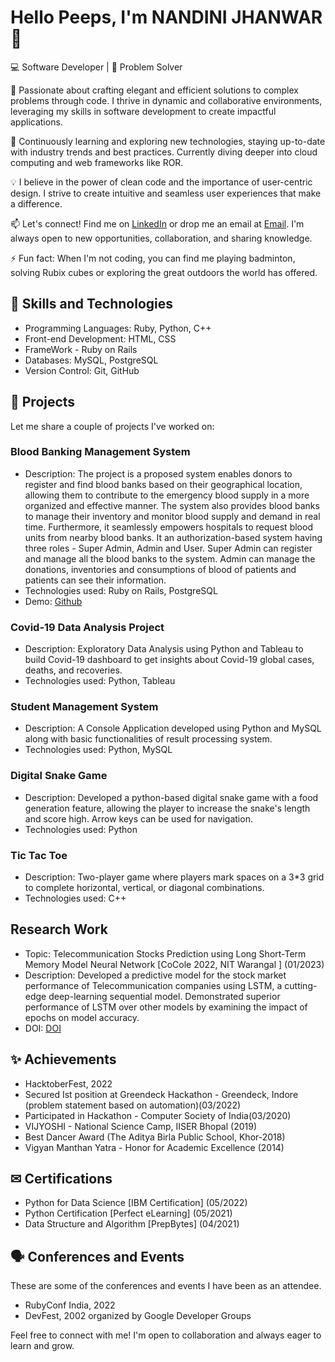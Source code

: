 # Hello Peeps, I'm NANDINI JHANWAR👋

💻 Software Developer | 🚀 Problem Solver

🔭 Passionate about crafting elegant and efficient solutions to complex problems through code. I thrive in dynamic and collaborative environments, leveraging my skills in software development to create impactful applications.

🌱 Continuously learning and exploring new technologies, staying up-to-date with industry trends and best practices. Currently diving deeper into cloud computing and web frameworks like ROR.

💡 I believe in the power of clean code and the importance of user-centric design. I strive to create intuitive and seamless user experiences that make a difference.

📫 Let's connect! Find me on [LinkedIn](https://www.linkedin.com/in/nandinijhanwar/) or drop me an email at [Email](nandinijhanwar67@gmail.com). I'm always open to new opportunities, collaboration, and sharing knowledge.

⚡ Fun fact: When I'm not coding, you can find me playing badminton, solving Rubix cubes or exploring the great outdoors the world has offered.

## 🚀 Skills and Technologies

- Programming Languages: Ruby, Python, C++
- Front-end Development: HTML, CSS
- FrameWork - Ruby on Rails
- Databases: MySQL, PostgreSQL
- Version Control: Git, GitHub

## 🌱 Projects

Let me share a couple of projects I've worked on:

### Blood Banking Management System

- Description: The project is a proposed system enables donors to register and find blood banks based on their geographical location, allowing them to contribute to the                    emergency blood supply in a more organized and effective manner. The system also provides blood banks to manage their inventory and monitor blood supply and                 demand in real time. Furthermore, it seamlessly empowers hospitals to request blood units from nearby blood banks. It an authorization-based system having                   three roles - Super Admin, Admin and User. Super Admin can register and manage all the blood banks to the system. Admin can manage the donations, inventories                and consumptions of blood of patients and patients can see their information.
- Technologies used: Ruby on Rails, PostgreSQL
- Demo:  [Github](https://github.com/Nandini2806/blood_banking)

### Covid-19 Data Analysis Project

- Description: Exploratory Data Analysis using Python and Tableau to build Covid-19 dashboard to get insights about Covid-19 global cases, deaths, and recoveries.
- Technologies used: Python, Tableau

### Student Management System
- Description: A Console Application developed using Python and MySQL along with basic functionalities of result processing system.
- Technologies used: Python, MySQL

### Digital Snake Game
- Description: Developed a python-based digital snake game with a food generation feature, allowing the player to increase the snake's length and score high. Arrow keys
               can be used for navigation.
- Technologies used: Python

### Tic Tac Toe
- Description: Two-player game where players mark spaces on a 3*3 grid to complete horizontal, vertical, or diagonal combinations.
- Technologies used: C++

## Research Work
- Topic: Telecommunication Stocks Prediction using Long Short-Term Memory Model Neural Network [CoCole 2022, NIT Warangal ] (01/2023)
- Description: Developed a predictive model for the stock market performance of Telecommunication companies using LSTM, a cutting-edge deep-learning sequential model.                      Demonstrated superior performance of LSTM over other models by examining the impact of epochs on model accuracy. 
- DOI: [DOI](10.1007/978-3-031-21750-0_26) 
 

## ✨ Achievements

- HacktoberFest, 2022
- Secured Ist position at Greendeck Hackathon - Greendeck, Indore (problem statement based on automation)(03/2022)
- Participated in Hackathon - Computer Society of India(03/2020)
- VIJYOSHI - National Science Camp, IISER Bhopal (2019)
- Best Dancer Award (The Aditya Birla Public School, Khor-2018)
- Vigyan Manthan Yatra - Honor for Academic Excellence (2014) 

## ✉ Certifications
- Python for Data Science [IBM Certification] (05/2022)
- Python Certification [Perfect eLearning] (05/2021)
- Data Structure and Algorithm [PrepBytes] (04/2021)

## 🗣 Conferences and Events

These are some of the conferences and events I have been as an attendee.

- RubyConf India, 2022
- DevFest, 2002 organized by Google Developer Groups

Feel free to connect with me! I'm open to collaboration and always eager to learn and grow.

